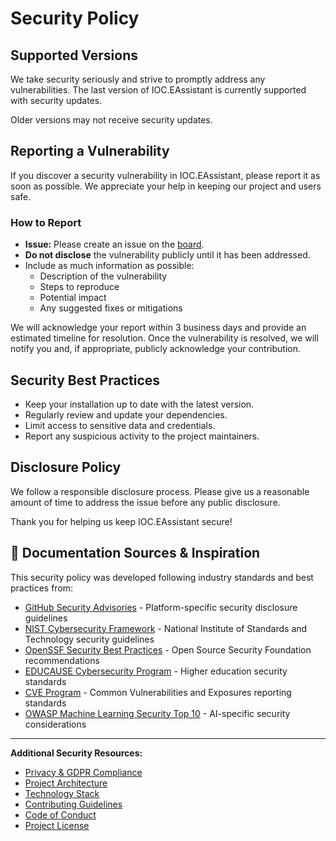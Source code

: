 # Security Policy

## Supported Versions

We take security seriously and strive to promptly address any vulnerabilities. The last version of IOC.EAssistant is currently supported with security updates.

Older versions may not receive security updates.

## Reporting a Vulnerability

If you discover a security vulnerability in IOC.EAssistant, please report it as soon as possible. We appreciate your help in keeping our project and users safe.

### How to Report

- **Issue:** Please create an issue on the [board](https://github.com/Onededios/IOC.EAssistant/issues).
- **Do not disclose** the vulnerability publicly until it has been addressed.
- Include as much information as possible:
  - Description of the vulnerability
  - Steps to reproduce
  - Potential impact
  - Any suggested fixes or mitigations

We will acknowledge your report within 3 business days and provide an estimated timeline for resolution. Once the vulnerability is resolved, we will notify you and, if appropriate, publicly acknowledge your contribution.

## Security Best Practices

- Keep your installation up to date with the latest version.
- Regularly review and update your dependencies.
- Limit access to sensitive data and credentials.
- Report any suspicious activity to the project maintainers.

## Disclosure Policy

We follow a responsible disclosure process. Please give us a reasonable amount of time to address the issue before any public disclosure.

Thank you for helping us keep IOC.EAssistant secure!

## 📝 Documentation Sources & Inspiration

This security policy was developed following industry standards and best practices from:

- [GitHub Security Advisories](https://docs.github.com/en/code-security/security-advisories) - Platform-specific security disclosure guidelines
- [NIST Cybersecurity Framework](https://www.nist.gov/cyberframework) - National Institute of Standards and Technology security guidelines
- [OpenSSF Security Best Practices](https://github.com/ossf/wg-best-practices-os-developers) - Open Source Security Foundation recommendations
- [EDUCAUSE Cybersecurity Program](https://www.educause.edu/focus-areas-and-initiatives/policy-and-security/cybersecurity-program) - Higher education security standards
- [CVE Program](https://cve.mitre.org/) - Common Vulnerabilities and Exposures reporting standards
- [OWASP Machine Learning Security Top 10](https://owasp.org/www-project-machine-learning-security-top-10/) - AI-specific security considerations

---

**Additional Security Resources:**

- [Privacy & GDPR Compliance](PRIVACY.md)
- [Project Architecture](README.md#-architecture)
- [Technology Stack](README.md#-technology-stack)
- [Contributing Guidelines](CONTRIBUTING.md)
- [Code of Conduct](CONDUCT.md)
- [Project License](LICENSE)
